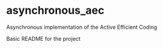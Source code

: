 # asynchronous_aec
Asynchronous implementation of the Active Efficient Coding


Basic README for the project
